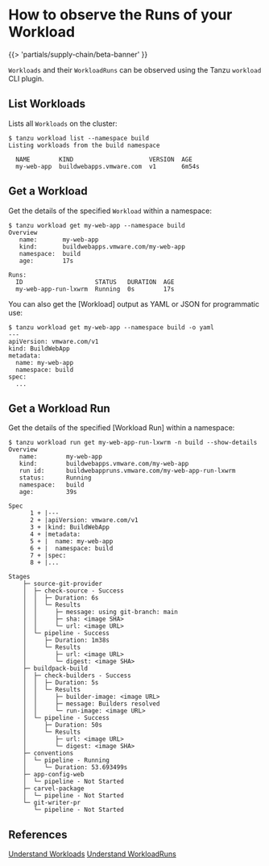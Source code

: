 # How to observe the Runs of your Workload

{{> 'partials/supply-chain/beta-banner' }} 

`Workloads` and their `WorkloadRuns` can be observed using the Tanzu `workload` CLI plugin.

## List Workloads

Lists all `Workloads` on the cluster:

```console
$ tanzu workload list --namespace build
Listing workloads from the build namespace

  NAME        KIND                     VERSION  AGE
  my-web-app  buildwebapps.vmware.com  v1       6m54s
```

## Get a Workload

Get the details of the specified `Workload` within a namespace:

```console
$ tanzu workload get my-web-app --namespace build
Overview
   name:       my-web-app
   kind:       buildwebapps.vmware.com/my-web-app
   namespace:  build
   age:        17s

Runs:
  ID                    STATUS   DURATION  AGE
  my-web-app-run-lxwrm  Running  0s        17s
```

You can also get the [Workload] output as YAML or JSON for programmatic use:

```console
$ tanzu workload get my-web-app --namespace build -o yaml
---
apiVersion: vmware.com/v1
kind: BuildWebApp
metadata:
  name: my-web-app
  namespace: build
spec:
  ...
```

## Get a Workload Run

Get the details of the specified [Workload Run] within a namespace:

```console
$ tanzu workload run get my-web-app-run-lxwrm -n build --show-details
Overview
   name:        my-web-app
   kind:        buildwebapps.vmware.com/my-web-app
   run id:      buildwebappruns.vmware.com/my-web-app-run-lxwrm
   status:      Running
   namespace:   build
   age:         39s

Spec
      1 + |---
      2 + |apiVersion: vmware.com/v1
      3 + |kind: BuildWebApp
      4 + |metadata:
      5 + |  name: my-web-app
      6 + |  namespace: build
      7 + |spec:
      8 + |...

Stages
    ├─ source-git-provider
    │  ├─ check-source - Success
    │  │  ├─ Duration: 6s
    │  │  └─ Results
    │  │     ├─ message: using git-branch: main
    │  │     ├─ sha: <image SHA>
    │  │     └─ url: <image URL>
    │  └─ pipeline - Success
    │     ├─ Duration: 1m38s
    │     └─ Results
    │        ├─ url: <image URL>
    │        └─ digest: <image SHA>
    ├─ buildpack-build
    │  ├─ check-builders - Success
    │  │  ├─ Duration: 5s
    │  │  └─ Results
    │  │     ├─ builder-image: <image URL>
    │  │     ├─ message: Builders resolved
    │  │     └─ run-image: <image URL>
    │  └─ pipeline - Success
    │     ├─ Duration: 50s
    │     └─ Results
    │        ├─ url: <image URL>
    │        └─ digest: <image SHA>
    ├─ conventions
    │  └─ pipeline - Running
    │     └─ Duration: 53.693499s
    ├─ app-config-web
    │  └─ pipeline - Not Started
    ├─ carvel-package
    │  └─ pipeline - Not Started
    └─ git-writer-pr
       └─ pipeline - Not Started
```

## References

[Understand Workloads](../explanation/workloads.hbs.md)
[Understand WorkloadRuns](../explanation/workloads.hbs.md)
